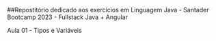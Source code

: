 ##Repostitório dedicado aos exercícios em Linguagem Java - Santader Bootcamp 2023 - Fullstack Java + Angular

Aula 01 - Tipos e Variáveis
